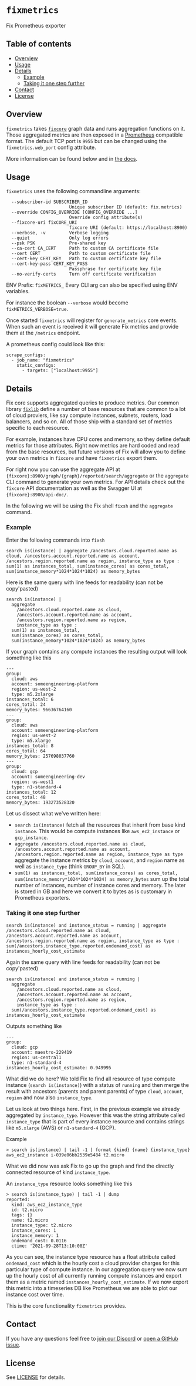 # `fixmetrics`
Fix Prometheus exporter


## Table of contents

* [Overview](#overview)
* [Usage](#usage)
* [Details](#details)
    * [Example](#example)
    * [Taking it one step further](#taking-it-one-step-further)
* [Contact](#contact)
* [License](#license)


## Overview
`fixmetrics` takes [`fixcore`](../fixcore/) graph data and runs aggregation functions on it. Those aggregated metrics
are then exposed in a [Prometheus](https://prometheus.io/) compatible format. The default TCP port is `9955` but
can be changed using the `fixmetrics.web_port` config attribute.

More information can be found below and in [the docs](https://inventory.fix.security/docs/concepts/components/metrics).


## Usage
`fixmetrics` uses the following commandline arguments:
```
  --subscriber-id SUBSCRIBER_ID
                        Unique subscriber ID (default: fix.metrics)
  --override CONFIG_OVERRIDE [CONFIG_OVERRIDE ...]
                        Override config attribute(s)
  --fixcore-uri fixCORE_URI
                        fixcore URI (default: https://localhost:8900)
  --verbose, -v         Verbose logging
  --quiet               Only log errors
  --psk PSK             Pre-shared key
  --ca-cert CA_CERT     Path to custom CA certificate file
  --cert CERT           Path to custom certificate file
  --cert-key CERT_KEY   Path to custom certificate key file
  --cert-key-pass CERT_KEY_PASS
                        Passphrase for certificate key file
  --no-verify-certs     Turn off certificate verification
```

ENV Prefix: `fixMETRICS_`
Every CLI arg can also be specified using ENV variables.

For instance the boolean `--verbose` would become `fixMETRICS_VERBOSE=true`.

Once started `fixmetrics` will register for `generate_metrics` core events. When such an event is received it will
generate Fix metrics and provide them at the `/metrics` endpoint.

A prometheus config could look like this:
```
scrape_configs:
  - job_name: "fixmetrics"
    static_configs:
      - targets: ["localhost:9955"]
```

## Details
Fix core supports aggregated queries to produce metrics. Our common library [`fixlib`](../fixlib/) define a number of base resources that are common to a lot of cloud proviers, like say compute instances, subnets, routers, load balancers, and so on. All of those ship with a standard set of metrics specific to each resource.

For example, instances have CPU cores and memory, so they define default metrics for those attributes. Right now metrics are hard coded and read from the base resources, but future versions of Fix will allow you to define your own metrics in `fixcore` and have `fixmetrics` export them.

For right now you can use the aggregate API at `{fixcore}:8900/graph/{graph}/reported/search/aggregate` or the `aggregate` CLI command to generate your own metrics. For API details check out the `fixcore` API documentation as well as the Swagger UI at `{fixcore}:8900/api-doc/`.

In the following we will be using the Fix shell `fixsh` and the `aggregate` command.


### Example
Enter the following commands into `fixsh`
```
search is(instance) | aggregate /ancestors.cloud.reported.name as cloud, /ancestors.account.reported.name as account, /ancestors.region.reported.name as region, instance_type as type : sum(1) as instances_total, sum(instance_cores) as cores_total, sum(instance_memory*1024*1024*1024) as memory_bytes
```

Here is the same query with line feeds for readability (can not be copy'pasted)
```
search is(instance) |
  aggregate
    /ancestors.cloud.reported.name as cloud,
    /ancestors.account.reported.name as account,
    /ancestors.region.reported.name as region,
    instance_type as type :
  sum(1) as instances_total,
  sum(instance_cores) as cores_total,
  sum(instance_memory*1024*1024*1024) as memory_bytes
```

If your graph contains any compute instances the resulting output will look something like this
```
---
group:
  cloud: aws
  account: someengineering-platform
  region: us-west-2
  type: m5.2xlarge
instances_total: 6
cores_total: 24
memory_bytes: 96636764160
---
group:
  cloud: aws
  account: someengineering-platform
  region: us-west-2
  type: m5.xlarge
instances_total: 8
cores_total: 64
memory_bytes: 257698037760
---
group:
  cloud: gcp
  account: someengineering-dev
  region: us-west1
  type: n1-standard-4
instances_total: 12
cores_total: 48
memory_bytes: 193273528320
```

Let us dissect what we've written here:
- `search is(instance)` fetch all the resources that inherit from base kind `instance`. This would be compute instances like `aws_ec2_instance` or `gcp_instance`.
- `aggregate /ancestors.cloud.reported.name as cloud, /ancestors.account.reported.name as account, /ancestors.region.reported.name as region, instance_type as type` aggregate the instance metrics by `cloud`, `account`, and `region` name as well as `instance_type` (think `GROUP_BY` in SQL).
- `sum(1) as instances_total, sum(instance_cores) as cores_total, sum(instance_memory*1024*1024*1024) as memory_bytes` sum up the total number of instances, number of instance cores and memory. The later is stored in GB and here we convert it to bytes as is customary in Prometheus exporters.


### Taking it one step further
```
search is(instance) and instance_status = running | aggregate /ancestors.cloud.reported.name as cloud, /ancestors.account.reported.name as account, /ancestors.region.reported.name as region, instance_type as type : sum(/ancestors.instance_type.reported.ondemand_cost) as instances_hourly_cost_estimate
```

Again the same query with line feeds for readability (can not be copy'pasted)
```
search is(instance) and instance_status = running |
  aggregate
    /ancestors.cloud.reported.name as cloud,
    /ancestors.account.reported.name as account,
    /ancestors.region.reported.name as region,
    instance_type as type :
  sum(/ancestors.instance_type.reported.ondemand_cost) as instances_hourly_cost_estimate
```

Outputs something like
```
---
group:
  cloud: gcp
  account: maestro-229419
  region: us-central1
  type: n1-standard-4
instances_hourly_cost_estimate: 0.949995
```

What did we do here? We told Fix to find all resource of type compute instance (`search is(instance)`) with a status of `running` and then merge the result with ancestors (parents and parent parents) of type `cloud`, `account`, `region` and now also `instance_type`.

Let us look at two things here. First, in the previous example we already aggregated by `instance_type`. However this was the string attribute called `instance_type` that is part of every instance resource and contains strings like `m5.xlarge` (AWS) or `n1-standard-4` (GCP).

Example
```
> search is(instance) | tail -1 | format {kind} {name} {instance_type}
aws_ec2_instance i-039e06bb2539e5484 t2.micro
```

What we did now was ask Fix to go up the graph and find the directly connected resource of kind `instance_type`.

An `instance_type` resource looks something like this
```
> search is(instance_type) | tail -1 | dump
reported:
  kind: aws_ec2_instance_type
  id: t2.micro
  tags: {}
  name: t2.micro
  instance_type: t2.micro
  instance_cores: 1
  instance_memory: 1
  ondemand_cost: 0.0116
  ctime: '2021-09-28T13:10:08Z'
```

As you can see, the instance type resource has a float attribute called `ondemand_cost` which is the hourly cost a cloud provider charges for this particular type of compute instance. In our aggregation query we now sum up the hourly cost of all currently running compute instances and export them as a metric named `instances_hourly_cost_estimate`. If we now export this metric into a timeseries DB like Prometheus we are able to plot our instance cost over time.

This is the core functionality `fixmetrics` provides.


## Contact
If you have any questions feel free to [join our Discord](https://discord.gg/fixsecurity) or [open a GitHub issue](https://github.com/someengineering/fix/issues/new).


## License
See [LICENSE](../LICENSE) for details.
